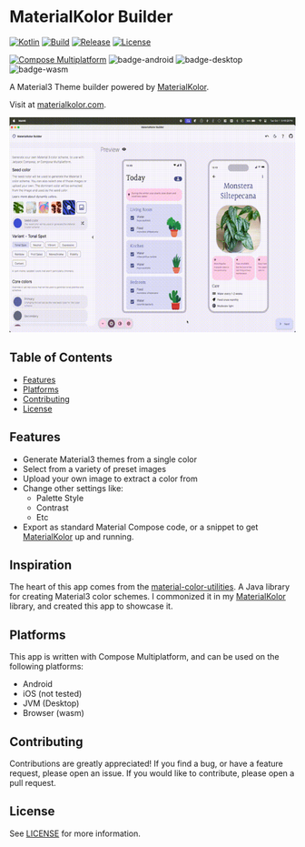 # MaterialKolor Builder

[![Kotlin](https://img.shields.io/badge/kotlin-v2.1.0-Beta1-blue.svg?logo=kotlin)](http://kotlinlang.org)
[![Build](https://github.com/jordond/materialkolorbuilder/actions/workflows/ci.yml/badge.svg)](https://github.com/jordond/materialkolorbuilder/actions/workflows/ci.yml)
[![Release](https://github.com/jordond/materialkolorbuilder/actions/workflows/release.yml/badge.svg)](https://github.com/jordond/materialkolorbuilder/actions/workflows/release.yml)
[![License](https://img.shields.io/github/license/jordond/MaterialKolorBuilder)](https://opensource.org/license/mit/)

[![Compose Multiplatform](https://img.shields.io/badge/Compose%20Multiplatform-1.7.0-rc01-blue)](https://github.com/JetBrains/compose-multiplatform)
![badge-android](http://img.shields.io/badge/platform-android-6EDB8D.svg?style=flat)
![badge-desktop](http://img.shields.io/badge/platform-desktop-DB413D.svg?style=flat)
![badge-wasm](http://img.shields.io/badge/platform-js%2Fwasm-FDD835.svg?style=flat)

A Material3 Theme builder powered by [MaterialKolor](https://github.com/jordond/MaterialKolor).

Visit at [materialkolor.com](https://materialkolor.com).

<img src="assets/mkb-demo.gif" />

## Table of Contents

- [Features](#features)
- [Platforms](#platforms)
- [Contributing](#contributing)
- [License](#license)

## Features

- Generate Material3 themes from a single color
- Select from a variety of preset images
- Upload your own image to extract a color from
- Change other settings like:
    - Palette Style
    - Contrast
    - Etc
- Export as standard Material Compose code, or a snippet to
  get [MaterialKolor](https://github.com/jordond/MaterialKolor) up and running.

## Inspiration

The heart of this app comes from the [material-color-utilities](https://github.com/material-foundation/material-color-utilities). A Java library for creating
Material3 color schemes. I commonized it in my [MaterialKolor](https://github.com/jordond/MaterialKolor) library, and created this app to
showcase it.

## Platforms

This app is written with Compose Multiplatform, and can be used on the following platforms:

- Android
- iOS (not tested)
- JVM (Desktop)
- Browser (wasm)

## Contributing

Contributions are greatly appreciated! If you find a bug, or have a feature request, please open an
issue. If you would like to contribute, please open a pull request.

## License

See [LICENSE](LICENSE) for more information.